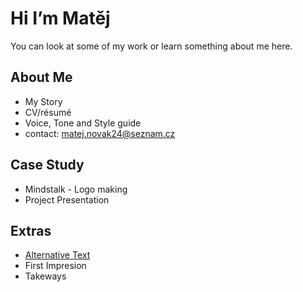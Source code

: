# Hi I’m Matěj

You can look at some of my work or learn something about me here.

## About Me

- My Story
- CV/résumé
- Voice, Tone and Style guide
- contact: matej.novak24@seznam.cz

## Case Study

- Mindstalk - Logo making
- Project Presentation

## Extras

- [Alternative Text](01-alternative-text)
- First Impresion 
- Takeways
